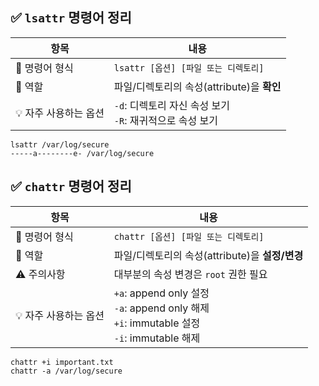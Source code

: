 
## ✅ `lsattr` 명령어 정리

|항목|내용|
|---|---|
|🔧 명령어 형식|`lsattr [옵션] [파일 또는 디렉토리]`|
|📌 역할|파일/디렉토리의 속성(attribute)을 **확인**|
|💡 자주 사용하는 옵션|`-d`: 디렉토리 자신 속성 보기  <br>`-R`: 재귀적으로 속성 보기|
```
lsattr /var/log/secure
-----a--------e- /var/log/secure
```
## ✅ `chattr` 명령어 정리

| 항목            | 내용                                                                                             |
| ------------- | ---------------------------------------------------------------------------------------------- |
| 🔧 명령어 형식     | `chattr [옵션] [파일 또는 디렉토리]`                                                                     |
| 📌 역할         | 파일/디렉토리의 속성(attribute)을 **설정/변경**                                                              |
| ⚠️ 주의사항       | 대부분의 속성 변경은 `root` 권한 필요                                                                       |
| 💡 자주 사용하는 옵션 | `+a`: append only 설정  <br>`-a`: append only 해제  <br>`+i`: immutable 설정  <br>`-i`: immutable 해제 |
```
chattr +i important.txt
chattr -a /var/log/secure
```
